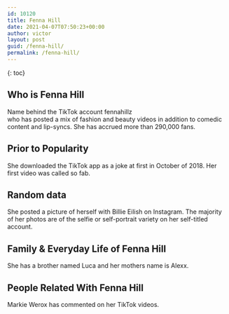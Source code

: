 ```yaml
---
id: 10120
title: Fenna Hill
date: 2021-04-07T07:50:23+00:00
author: victor
layout: post
guid: /fenna-hill/
permalink: /fenna-hill/
---
```



{: toc}


## Who is Fenna Hill



Name behind the TikTok account fennahillz<br /> who has posted a mix of fashion and beauty videos in addition to comedic content and lip-syncs. She has accrued more than 290,000 fans.

                
                
                
## Prior to Popularity



She downloaded the TikTok app as a joke at first in October of 2018. Her first video was called so fab.

                
                
                
## Random data



She posted a picture of herself with Billie Eilish on Instagram. The majority of her photos are of the selfie or self-portrait variety on her self-titled account.

                
                
                
## Family & Everyday Life of Fenna Hill



She has a brother named Luca and her mothers name is Alexx.

                
                
                
## People Related With Fenna Hill



Markie Werox has commented on her TikTok videos.

                
              
            
          
          
          